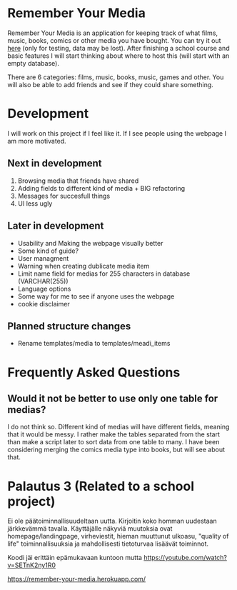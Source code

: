 # Remember Your Media
Remember Your Media is an application for keeping track of what films, music, books, comics or other media you have bought. You can try it out [here](https://remember-your-media.herokuapp.com/) (only for testing, data may be lost). After finishing a school course and basic features I will start thinking about where to host this (will start with an empty database).

There are 6 categories: films, music, books, music, games and other. You will also be able to add friends and see if they could share something.

# Development
I will work on this project if I feel like it. If I see people using the webpage I am more motivated.

## Next in development
1. Browsing media that friends have shared
1. Adding fields to different kind of media + BIG refactoring
1. Messages for succesfull things
1. UI less ugly

## Later in development
* Usability and Making the webpage visually better
* Some kind of guide?
* User managment
* Warning when creating dublicate media item
* Limit name field for medias for 255 characters in database (VARCHAR(255))
* Language options
* Some way for me to see if anyone uses the webpage
* cookie disclaimer

## Planned structure changes
* Rename templates/media to templates/meadi_items

# Frequently Asked Questions
## Would it not be better to use only one table for medias?
I do not think so. Different kind of medias will have different fields, meaning that it would be messy. I rather make the tables separated from the start than make a script later to sort data from one table to many. I have been considering merging the comics media type into books, but will see about that.

# Palautus 3 (Related to a school project)
Ei ole päätoiminnallisuudeltaan uutta. Kirjoitin koko homman uudestaan järkkevämmä tavalla. Käyttäjälle näkyviä muutoksia ovat homepage/landingpage, virheviestit, hieman muuttunut ulkoasu, "quality of life" toiminnallisuuksia ja mahdollisesti tietoturvaa lisäävät toiminnot.

Koodi jäi erittäin epämukavaan kuntoon mutta https://youtube.com/watch?v=SETnK2ny1R0

https://remember-your-media.herokuapp.com/
